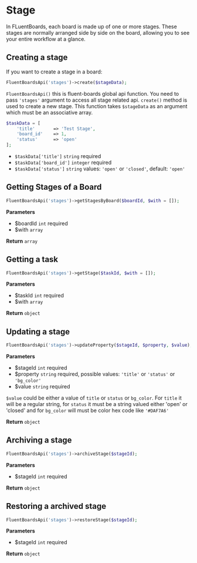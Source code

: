 #  Stage
In FLuentBoards, each board is made up of one or more stages. These stages are normally arranged side by side on the board,
allowing you to see your entire workflow at a glance.

## Creating a stage
If you want to create a stage in a board:
```php
FluentBoardsApi('stages')->create($stageData);
```
`FluentBoardsApi()` this is fluent-boards global api function. You need to pass `'stages'` argument to access all stage related api.
`create()` method is used to create a new stage. This function takes `$stageData` as an argument which must be an associative array.

```php
$taskData = [
    'title'       => 'Test Stage',
    'board_id'    => 1,
    'status'      => 'open'
];
```
- `$taskData['title']` `string` required
- `$taskData['board_id']` `integer` required
- `$taskData['status']` `string` values: `'open'` or `'closed'`, default: `'open'`

## Getting Stages of a Board
```php
FluentBoardsApi('stages')->getStagesByBoard($boardId, $with = []);
```

**Parameters**
- $boardId `int` required
- $with `array`

**Return** `array`

## Getting a task
```php
FluentBoardsApi('stages')->getStage($taskId, $with = []);
```

**Parameters**
- $taskId `int` required
- $with `array`

**Return** `object`

## Updating a stage
```php
FluentBoardsApi('stages')->updateProperty($stageId, $property, $value);
```

**Parameters**
- $stageId `int` required
- $property `string` required, possible values: `'title'` or `'status'` or `'bg_color'`
- $value `string` required

`$value` could be either a value of `title` or `status` or `bg_color`. For `title` it will be a regular 
string, for `status` it must be a string valued either 'open' or 'closed' and for `bg_color` will must be 
color hex code like `'#DAF7A6'`

**Return** `object`

## Archiving a stage
```php
FluentBoardsApi('stages')->archiveStage($stageId);
```

**Parameters**
- $stageId `int` required

**Return** `object`

## Restoring a archived stage
```php
FluentBoardsApi('stages')->restoreStage($stageId);
```

**Parameters**
- $stageId `int` required

**Return** `object`